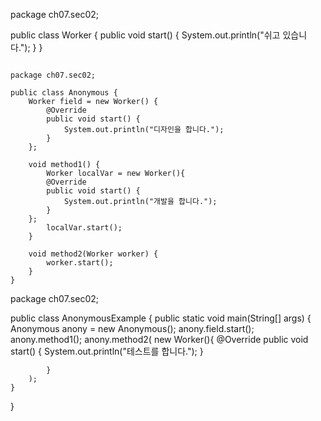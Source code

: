 package ch07.sec02;

public class Worker {
    public void start() {
        System.out.println("쉬고 있습니다.");
    }
}

```

package ch07.sec02;

public class Anonymous {
    Worker field = new Worker() {
        @Override
        public void start() {
            System.out.println("디자인을 합니다.");
        }
    };

    void method1() {
        Worker localVar = new Worker(){
        @Override
        public void start() {
            System.out.println("개발을 합니다.");
        }
    };
        localVar.start();
    }

    void method2(Worker worker) {
        worker.start();
    }
}

```

package ch07.sec02;

public class AnonymousExample {
    public static void main(String[] args) {
        Anonymous anony = new Anonymous();
        anony.field.start();
        anony.method1();
        anony.method2(
            new Worker(){
            @Override
            public void start() {
                System.out.println("테스트를 합니다.");
            }

            }
        );
    }

}

